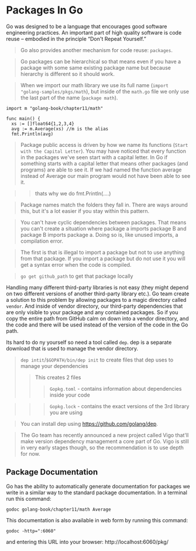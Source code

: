 # Packages In Go

Go was designed to be a language that encourages good software engineering practices. An important part of high quality software is code reuse – embodied in the principle “Don't Repeat Yourself.”

>Go also provides another mechanism for code reuse: `packages`. 

>Go packages can be hierarchical so that means even if you have a package with some same existing package name but because hierarchy is different so it should work.

> When we import our math library we use its full name (`import "golang-samples/pkgs/math`), but inside of the `math.go` file we only use the last part of the name (`package math`).

```
import m "golang-book/chapter11/math"

func main() {
  xs := []float64{1,2,3,4}
  avg := m.Average(xs) //m is the alias
  fmt.Println(avg)
```

> Package public access is driven by how we name its functions (`Start with the Capital Letter`). You may have noticed that every function in the packages we've seen start with a capital letter. In Go if something starts with a capital letter that means other packages (and programs) are able to see it. If we had named the function average instead of Average our main program would not have been able to see it. 

>>thats why we do fmt.Println(....)

>Package names match the folders they fall in. There are ways around this, but it's a lot easier if you stay within this pattern.

>You can't have cyclic dependencies between packages. That means you can't create a situation where package a imports package B and package B imports package a. Doing so is, like unused imports, a compilation error.

>The first is that is illegal to import a package but not to use anything from that package. If you import a package but do not use it you will get a syntax error when the code is compiled.

>`go get github_path` to get that package locally

Handling many different third-party libraries is not easy (they might depend on two different versions of another third-party library etc.). Go team create a solution to this problem by allowing packages to a magic directory called `vendor`. And inside of vendor directory, our third-party dependencies that are only visible to your package and any contained packages. So if you copy the entire path from GitHub calm on down into a vendor directory, and the code and there will be used instead of the version of the code in the Go path.

Its hard to do ny yourself so need a tool called `dep`. dep is a separate download that is used to manage the vendor directory.

>`dep intit`/`$GOPATH/bin/dep init` to create files that dep uses to manage your dependencies
>> This creates 2 files
>>> `Gopkg.toml` - contains information about dependencies inside your code

>>> `Gopkg.lock` - contains the exact versions of the 3rd library you are using

>You can install dep using https://github.com/golang/dep.

>The Go team has recently announced a new project called Vigo that'll make version dependency management a core part of Go. Vigo is still in very early stages though, so the recommendation is to use depth for now.

## Package Documentation

Go has the ability to automatically generate documentation for packages we write in a similar way to the standard package documentation. In a terminal run this command:

```godoc golang-book/chapter11/math Average```

This documentation is also available in web form by running this command:

```godoc -http=":6060"```

and entering this URL into your browser: http://localhost:6060/pkg/

